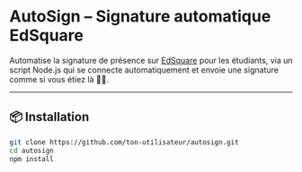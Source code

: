 # AutoSign – Signature automatique EdSquare

Automatise la signature de présence sur [EdSquare](https://app.edsquare.fr) pour les étudiants, via un script Node.js qui se connecte automatiquement et envoie une signature comme si vous étiez là 🧙‍♂️.

---

## 📦 Installation

```bash
git clone https://github.com/ton-utilisateur/autosign.git
cd autosign
npm install
